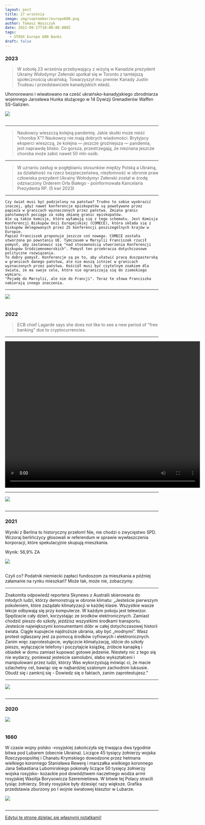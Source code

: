 ```yaml
---
layout: post
title: 27 września
image: img/september/europe600.png
author: Tomasz Waszczyk
date: 2022-09-27T10:00:00.000Z
tags:
  - STOXX Europe 600 Banks
draft: false
---
```


### 2023

> W sobotę 23 września przebywający z wizytą w Kanadzie prezydent Ukrainy Wołodymyr Zełenski spotkał się w Toronto z tamtejszą społecznością ukraińską. Towarzyszył mu premier Kanady Justin Trudeau i przedstawiciele kanadyjskich władz.

Uhonorowano i wiwatowano na cześć ukraińsko-kanadyjskiego zbrodniarza wojennego Jarosława Hunka służącego w 14 Dywizji Grenadierów Waffen SS-Galizien.

<img src="./img/september/Wolodymyr-Zelenski-w-Toronto.jpg"><br><br>

---

> Naukowcy wieszczą kolejną pandemię. Jakie skutki może nieść "choroba X"?
> Naukowcy nie mają dobrych wiadomości. Brytyjscy eksperci wieszczą, że kolejna — jeszcze groźniejsza — pandemia, jest naprawdę blisko. Co gorsza, przestrzegają, że nieznana jeszcze choroba może zabić nawet 50 mln osób.

---

> W uznaniu zasług w pogłębianiu stosunków między Polską a Ukrainą, za działalność na rzecz bezpieczeństwa, niezłomność w obronie praw człowieka prezydent Ukrainy Wołodymyr Zełenski został w środę odznaczony Orderem Orła Białego - poinformowała Kancelaria Prezydenta RP. (5 kwi 2023)

---

```text
Czy świat musi być podzielony na państwa? Trudno to sobie wyobrazić inaczej, gdyż nawet konferencje episkopatów są powoływane przez papieża w granicach wyznaczonych przez państwa. Zmiana granic państwowych pociąga za sobą zmianę granic episkopatów.  
Ale są także komisje, które wyłamują się z tego schematu. Jest Komisja Konferencji Biskupów Unii Europejskiej (COMECE), która składa się z biskupów delegowanych przez 25 konferencji poszczególnych krajów w Europie. 
Papież Franciszek proponuje jeszcze coś nowego. COMECE została utworzona po powstaniu UE. Tymczasem w Marsylii Franciszek rzucił pomysł, aby zastanowić się "nad stosownością utworzenia Konferencji Biskupów Śródziemnomorskich". Pomysł ten przekracza dotychczasowe polityczne rozwiązania.  
To dobry pomysł. Konferencje są po to, aby ułatwić pracę duszpasterską w granicach danego państwa, ale nie muszą istnieć w granicach wyznaczonych przez państwa. Kościół musi być czytelnym znakiem dla świata, że ma swoje cele, które nie ograniczają się do ziemskiego wymiaru.
"Pojadę do Marsylii, ale nie do Francji". Teraz te słowa Franciszka nabierają innego znaczenia. 
```

---

<img src="./img/september/epx.jpg"><br><br>

### 2022

> ECB chief Lagarde says she does not like to see a new period of "free banking" due to cryptocurrencies.

---

<video width="640" height="480" controls>
<source src="./movies/september/bajkaogeopolityce.mp4" type="video/mp4">
Your browser does not support the video tag.
</video>

---

<img src="./img/september/howtowaste.jpeg"><br><br>

---

### 2021

Wyniki z Berlina to historyczny przełom! Nie, nie chodzi o zwycięstwo SPD. Wczoraj berlińczycy głosowali w referendum w sprawie wywłaszczenia korporacji, które spekulacyjnie skupują mieszkania.

Wynik: 56,9% ZA

<img src="./img/september/berlin-mieszkania.jpeg"><br><br>

Czyli co? Podatnik niemiecki zapłaci fundoszom za mieszkania a później załamanie na rynku mieszkań? Może tak, może nie, zobaczymy.

---

Znakomita odpowiedź reportera Skynews z Australii skierowana do młodych ludzi, którzy demonstrują w obronie klimatu: „Jesteście pierwszym pokoleniem, które zażądało klimatyzacji w każdej klasie. Wszystkie wasze lekcje odbywają się przy komputerze. W każdym pokoju jest telewizor. Spędzacie cały dzień, korzystając ze środków elektronicznych. Zamiast chodzić pieszo do szkoły, jeździsz wszystkimi środkami transportu. Jesteście największymi konsumentami dóbr w całej dotychczasowej historii świata. Ciągle kupujecie najdroższe ubrania, aby być „modnymi”. Wasz protest ogłaszany jest za pomocą środków cyfrowych i elektronicznych. Zanim więc zaprotestujecie, wyłączcie klimatyzację, idźcie do szkoły pieszo, wyłączajcie telefony i poczytajcie książkę, zróbcie kanapkę i obiadek w domu zamiast kupować gotowe jedzenie. Niestety nic z tego się nie wydarzy, ponieważ jesteście samolubni, słabo wykształceni i manipulowani przez ludzi, którzy Was wykorzystują mówiąc ci, że macie szlachetny cel, bawiąc się w najbardziej szalonym zachodnim luksusie. Obudź się i zamknij się - Dowiedz się o faktach, zanim zaprotestujesz."

---

<img src="./img/september/pajac.jpeg"><br><br>

---

### 2020

<img src="./img/september/europe600.png"><br><br>

### 1660

W czasie wojny polsko -rosyjskiej zakończyła się trwająca dwa tygodnie bitwa pod Lubarem (obecnie Ukraina).
Liczące 45 tysięcy żołnierzy wojska Rzeczypospolitej i Chanatu Krymskiego dowodzone przez hetmana wielkiego koronnego Stanisława Rewerę i marszałka wielkiego koronnego Jana Sebastiana Lubomirskiego pokonały liczące 50 tysięcy żołnierzy wojska rosyjsko- kozackie pod dowództwem naczelnego wodza armii rosyjskiej Wasilija Borysowicza Szeremietiewa.
W bitwie tej Polacy stracili tysiąc żołnierzy. Straty rosyjskie były dziesięć razy większe.
Grafika przedstawia zburzony po I wojnie światowej klasztor w Lubarze.

<img src="./img/september/lubara.jpg"><br><br>

---

<a href="https://github.com/TomaszWaszczyk/historia.waszczyk.com/edit/master/src/content/september-27.md" target="_blank">Edytuj tę stronę dzieląc się własnymi notatkami!</a>
